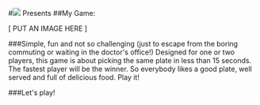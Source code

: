 #![](https://ga-dash.s3.amazonaws.com/production/assets/logo-9f88ae6c9c3871690e33280fcf557f33.png) Presents
##My Game: 


[ PUT AN IMAGE HERE ]


###Simple, fun and not so challenging (just to escape from the boring commuting or waiting in the doctor's office!)
Designed for one or two players, this game is about picking the same plate in less than 15 seconds. The fastest player will be the winner.  So everybody likes a good plate, well served and full of delicious food. Play it!

###Let's play!











